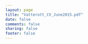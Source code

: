 ```yaml
---
layout: page
title: "Vatterott_CV_June2015.pdf"
date: false
comments: false
sharing: false
footer: false
---
```

